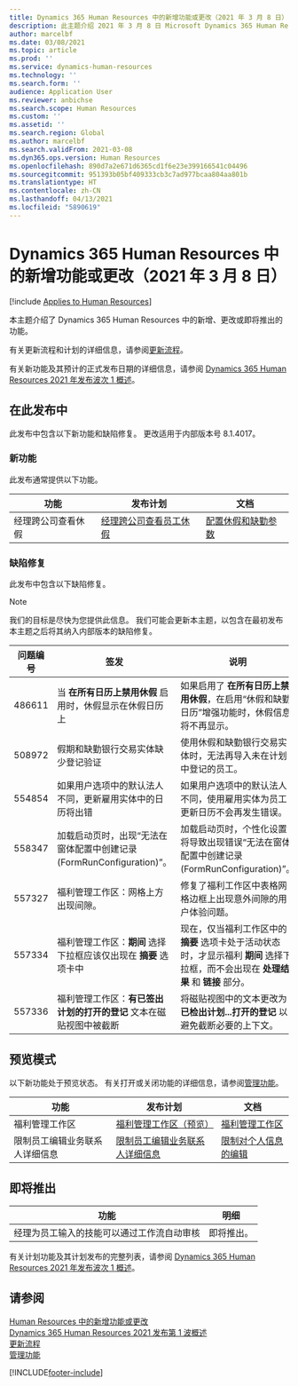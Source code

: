 ```yaml
---
title: Dynamics 365 Human Resources 中的新增功能或更改（2021 年 3 月 8 日）
description: 此主题介绍 2021 年 3 月 8 日 Microsoft Dynamics 365 Human Resources 中的新增功能和更改的功能。
author: marcelbf
ms.date: 03/08/2021
ms.topic: article
ms.prod: ''
ms.service: dynamics-human-resources
ms.technology: ''
ms.search.form: ''
audience: Application User
ms.reviewer: anbichse
ms.search.scope: Human Resources
ms.custom: ''
ms.assetid: ''
ms.search.region: Global
ms.author: marcelbf
ms.search.validFrom: 2021-03-08
ms.dyn365.ops.version: Human Resources
ms.openlocfilehash: 890d7a2e671d6365cd1f6e23e399166541c04496
ms.sourcegitcommit: 951393b05bf409333cb3c7ad977bcaa804aa801b
ms.translationtype: HT
ms.contentlocale: zh-CN
ms.lasthandoff: 04/13/2021
ms.locfileid: "5890619"
---
```

# <a name="whats-new-or-changed-in-dynamics-365-human-resources-march-08-2021"></a>Dynamics 365 Human Resources 中的新增功能或更改（2021 年 3 月 8 日）

[!include [Applies to Human Resources](../includes/applies-to-hr.md)]

本主题介绍了 Dynamics 365 Human Resources 中的新增、更改或即将推出的功能。

有关更新流程和计划的详细信息，请参阅[更新流程](hr-admin-setup-update-process.md)。

有关新功能及其预计的正式发布日期的详细信息，请参阅 [Dynamics 365 Human Resources 2021 年发布波次 1 概述](/dynamics365-release-plan/2021wave1/human-resources/dynamics365-human-resources/)。

## <a name="in-this-release"></a>在此发布中

此发布中包含以下新功能和缺陷修复。 更改适用于内部版本号 8.1.4017。

### <a name="new-features"></a>新功能

此发布通常提供以下功能。

| 功能 | 发布计划 | 文档 |
| --- | --- | --- |
| 经理跨公司查看休假 | [经理跨公司查看员工休假](/dynamics365-release-plan/2020wave2/human-resources/dynamics365-human-resources/cross-company-view-employee-leave-managers) | [配置休假和缺勤参数](./hr-leave-and-absence-parameters.md) |

### <a name="bug-fixes"></a>缺陷修复

此发布中包含以下缺陷修复。

> [!NOTE]
> 我们的目标是尽快为您提供此信息。 我们可能会更新本主题，以包含在最初发布本主题之后将其纳入内部版本的缺陷修复。

| 问题编号 | 签发 |  说明 |
| --- | --- | --- |
| 486611 | 当 **在所有日历上禁用休假** 启用时，休假显示在休假日历上 | 如果启用了 **在所有日历上禁用休假**，在启用“休假和缺勤日历”增强功能时，休假信息将不再显示。|
| 508972 | 假期和缺勤银行交易实体缺少登记验证 | 使用休假和缺勤银行交易实体时，无法再导入未在计划中登记的员工。 |
| 554854 | 如果用户选项中的默认法人不同，更新雇用实体中的日历将出错 | 如果用户选项中的默认法人不同，使用雇用实体为员工更新日历不会再发生错误。 |
| 558347 | 加载启动页时，出现“无法在窗体配置中创建记录 (FormRunConfiguration)”。 | 加载启动页时，个性化设置将导致出现错误“无法在窗体配置中创建记录 (FormRunConfiguration)”。 |
| 557327 | 福利管理工作区：网格上方出现间隙。 | 修复了福利工作区中表格网格边框上出现意外间隙的用户体验问题。 |
| 557334 | 福利管理工作区：**期间** 选择下拉框应该仅出现在 **摘要** 选项卡中 | 现在，仅当福利工作区中的 **摘要** 选项卡处于活动状态时，才显示福利 **期间** 选择下拉框，而不会出现在 **处理结果** 和 **链接** 部分。 |
| 557336 | 福利管理工作区：**有已签出计划的打开的登记** 文本在磁贴视图中被截断 | 将磁贴视图中的文本更改为 **已检出计划...打开的登记** 以避免截断必要的上下文。 |

## <a name="in-preview"></a>预览模式

以下新功能处于预览状态。 有关打开或关闭功能的详细信息，请参阅[管理功能](hr-admin-manage-features.md)。

| 功能 | 发布计划 | 文档 |
| --- | --- | --- |
| 福利管理工作区 | [福利管理工作区（预览）](/dynamics365-release-plan/2020wave2/human-resources/dynamics365-human-resources/benefits-management-workspace) | [福利管理工作区](hr-benefits-management-workspace.md) |
| 限制员工编辑业务联系人详细信息 | [限制员工编辑业务联系人详细信息](/dynamics365-release-plan/2020wave2/human-resources/dynamics365-human-resources/restrict-employees-editing-business-contact-details) | [限制对个人信息的编辑](hr-employee-self-service-restrict-editing.md)|

## <a name="coming-soon"></a>即将推出

| 功能 | 明细 |
| --- | --- |
| 经理为员工输入的技能可以通过工作流自动审核 | 即将推出。 |

有关计划功能及其计划发布的完整列表，请参阅 [Dynamics 365 Human Resources 2021 年发布波次 1 概述](/dynamics365-release-plan/2021wave1/human-resources/dynamics365-human-resources/)。

## <a name="see-also"></a>请参阅

[Human Resources 中的新增功能或更改](hr-admin-whats-new.md)</br>
[Dynamics 365 Human Resources 2021 发布第 1 波概述](/dynamics365-release-plan/2021wave1/human-resources/dynamics365-human-resources/)</br>
[更新流程](hr-admin-setup-update-process.md)</br>
[管理功能](hr-admin-manage-features.md)


[!INCLUDE[footer-include](../includes/footer-banner.md)]